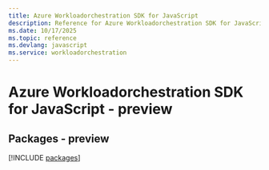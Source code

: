 ```yaml
---
title: Azure Workloadorchestration SDK for JavaScript
description: Reference for Azure Workloadorchestration SDK for JavaScript
ms.date: 10/17/2025
ms.topic: reference
ms.devlang: javascript
ms.service: workloadorchestration
---
```

# Azure Workloadorchestration SDK for JavaScript - preview
## Packages - preview
[!INCLUDE [packages](workloadorchestration-index.md)]